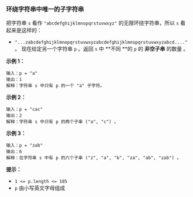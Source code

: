 ### 环绕字符串中唯一的子字符串 ###
把字符串 `s` 看作 `"abcdefghijklmnopqrstuvwxyz"` 的无限环绕字符串，所以 `s` 看起来是这样的：

* `"...zabcdefghijklmnopqrstuvwxyzabcdefghijklmnopqrstuvwxyzabcd...."` 。
现在给定另一个字符串 `p` 。返回 `s` 中 **不同 **的 `p` 的 **非空子串** 的数量 。 



**示例 1：**

```
输入：p = "a"
输出：1
解释：字符串 s 中只有 p 的一个 "a" 子字符。
```

**示例 2：**

```
输入：p = "cac"
输出：2
解释：字符串 s 中只有 p 的两个子串 ("a", "c") 。
```

**示例 3：**

```
输入：p = "zab"
输出：6
解释：在字符串 s 中有 p 的六个子串 ("z", "a", "b", "za", "ab", "zab") 。
```



**提示：**

* `1 <= p.length <= 105`
* `p` 由小写英文字母组成

